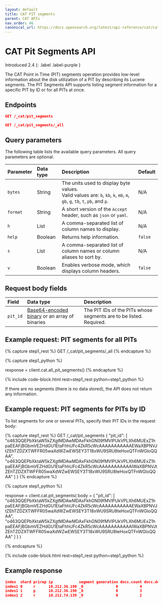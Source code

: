 ```yaml
---
layout: default
title: CAT PIT segments
parent: CAT APIs
nav_order: 46
canonical_url: https://docs.opensearch.org/latest/api-reference/cat/cat-pit-segments/
---
```


# CAT Pit Segments API
Introduced 2.4
{: .label .label-purple }

The CAT Point in Time (PIT) segments operation provides low-level information about the disk utilization of a PIT by describing its Lucene segments. The PIT Segments API supports listing segment information for a specific PIT by ID or for all PITs at once.

## Endpoints

<!-- spec_insert_start
api: cat.pit_segments
component: endpoints
omit_header: true
-->
```json
GET /_cat/pit_segments
```
<!-- spec_insert_end -->

<!-- spec_insert_start
api: cat.all_pit_segments
component: endpoints
omit_header: true
-->
```json
GET /_cat/pit_segments/_all
```
<!-- spec_insert_end -->

<!-- spec_insert_start
api: cat.pit_segments
component: query_parameters
columns: Parameter, Data type, Description, Default
include_deprecated: false
-->
## Query parameters

The following table lists the available query parameters. All query parameters are optional.

| Parameter | Data type | Description | Default |
| :--- | :--- | :--- | :--- |
| `bytes` | String | The units used to display byte values. <br> Valid values are: `b`, `kb`, `k`, `mb`, `m`, `gb`, `g`, `tb`, `t`, `pb`, and `p`. | N/A |
| `format` | String | A short version of the `Accept` header, such as `json` or `yaml`. | N/A |
| `h` | List | A comma-separated list of column names to display. | N/A |
| `help` | Boolean | Returns help information. | `false` |
| `s` | List | A comma-separated list of column names or column aliases to sort by. | N/A |
| `v` | Boolean | Enables verbose mode, which displays column headers. | `false` |

<!-- spec_insert_end -->

## Request body fields

Field | Data type | Description  
:--- | :--- | :---
`pit_id` | [Base64-encoded binary]({{site.url}}{{site.baseurl}}/opensearch/supported-field-types/binary/) or an array of binaries | The PIT IDs of the PITs whose segments are to be listed. Required.

## Example request: PIT segments for all PITs

<!-- spec_insert_start
component: example_code
rest: GET /_cat/pit_segments/_all
-->
{% capture step1_rest %}
GET /_cat/pit_segments/_all
{% endcapture %}

{% capture step1_python %}

response = client.cat.all_pit_segments()
{% endcapture %}

{% include code-block.html
    rest=step1_rest
    python=step1_python %}
<!-- spec_insert_end -->

If there are no segments (there is no data stored), the API does not return any information.

## Example request: PIT segments for PITs by ID

To list segments for one or several PITs, specify their PIT IDs in the request body:

<!-- spec_insert_start
component: example_code
rest: GET /_cat/pit_segments
body: |
{
    "pit_id": [
        "o463QQEPbXktaW5kZXgtMDAwMDAxFkhGN09fMVlPUkVPLXh6MUExZ1hpaEEAFjBGbmVEZHdGU1EtaFhhUFc4ZkR5cWcAAAAAAAAAAAEWaXBPNVJtZEhTZDZXTWFFR05waXdWZwEWSEY3T18xWU9SRU8teHoxQTFnWGloQQAA",
        "o463QQEPbXktaW5kZXgtMDAwMDAxFkhGN09fMVlPUkVPLXh6MUExZ1hpaEEAFjBGbmVEZHdGU1EtaFhhUFc4ZkR5cWcAAAAAAAAAAAIWaXBPNVJtZEhTZDZXTWFFR05waXdWZwEWSEY3T18xWU9SRU8teHoxQTFnWGloQQAA"
    ]
}
-->
{% capture step1_rest %}
GET /_cat/pit_segments
{
  "pit_id": [
    "o463QQEPbXktaW5kZXgtMDAwMDAxFkhGN09fMVlPUkVPLXh6MUExZ1hpaEEAFjBGbmVEZHdGU1EtaFhhUFc4ZkR5cWcAAAAAAAAAAAEWaXBPNVJtZEhTZDZXTWFFR05waXdWZwEWSEY3T18xWU9SRU8teHoxQTFnWGloQQAA",
    "o463QQEPbXktaW5kZXgtMDAwMDAxFkhGN09fMVlPUkVPLXh6MUExZ1hpaEEAFjBGbmVEZHdGU1EtaFhhUFc4ZkR5cWcAAAAAAAAAAAIWaXBPNVJtZEhTZDZXTWFFR05waXdWZwEWSEY3T18xWU9SRU8teHoxQTFnWGloQQAA"
  ]
}
{% endcapture %}

{% capture step1_python %}


response = client.cat.pit_segments(
  body =   {
    "pit_id": [
      "o463QQEPbXktaW5kZXgtMDAwMDAxFkhGN09fMVlPUkVPLXh6MUExZ1hpaEEAFjBGbmVEZHdGU1EtaFhhUFc4ZkR5cWcAAAAAAAAAAAEWaXBPNVJtZEhTZDZXTWFFR05waXdWZwEWSEY3T18xWU9SRU8teHoxQTFnWGloQQAA",
      "o463QQEPbXktaW5kZXgtMDAwMDAxFkhGN09fMVlPUkVPLXh6MUExZ1hpaEEAFjBGbmVEZHdGU1EtaFhhUFc4ZkR5cWcAAAAAAAAAAAIWaXBPNVJtZEhTZDZXTWFFR05waXdWZwEWSEY3T18xWU9SRU8teHoxQTFnWGloQQAA"
    ]
  }
)

{% endcapture %}

{% include code-block.html
    rest=step1_rest
    python=step1_python %}
<!-- spec_insert_end -->

## Example response

```json
index  shard prirep ip            segment generation docs.count docs.deleted  size size.memory committed searchable version compound
index1 0     r      10.212.36.190 _0               0          4            0 3.8kb        1364 false     true       8.8.2   true
index1 1     p      10.212.36.190 _0               0          3            0 3.7kb        1364 false     true       8.8.2   true
index1 2     r      10.212.74.139 _0               0          2            0 3.6kb        1364 false     true       8.8.2   true
```

